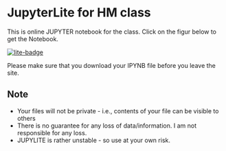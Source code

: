 # JupyterLite for HM class

This is online JUPYTER notebook for the class. Click on the figur below to get the Notebook. 

[![lite-badge](https://jupyterlite.rtfd.io/en/latest/_static/badge.svg)](https://prabhasyadav.github.io/jupylite-htw/)

Please make sure that you download your IPYNB file before you leave the site. 

## Note

- Your files will not be private - i.e., contents of your file can be visible to others
- There is no guarantee for any loss of data/information. I am not responsible for any loss.
- JUPYLITE is rather unstable - so use at your own risk.




